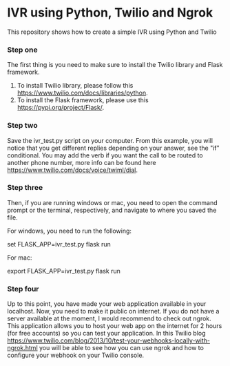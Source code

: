 # IVR using Python, Twilio and Ngrok
This repository shows how to create a simple IVR using Python and Twilio

### Step one

The first thing is you need to make sure to install the Twilio library and Flask framework.

1. To install Twilio library, please follow this https://www.twilio.com/docs/libraries/python.
2. To install the Flask framework, please use this https://pypi.org/project/Flask/.

### Step two

Save the ivr_test.py script on your computer. From this example, you will notice that you get different replies depending on your answer, see the "if" conditional. You may add the <Dial> verb if you want the call to be routed to another phone number, more info can be found here https://www.twilio.com/docs/voice/twiml/dial.

### Step three

Then, if you are running windows or mac, you need to open the command prompt or the terminal, respectively, and navigate to where you saved the file. 

For windows, you need to run the following:

set FLASK_APP=ivr_test.py
flask run

For mac:

export FLASK_APP=ivr_test.py
flask run

### Step four
  
Up to this point, you have made your web application available in your localhost. Now, you need to make it public on internet. If you do not have a server available at the moment, I would recommend to check out ngrok. This application allows you to host your web app on the internet for 2 hours (for free accounts) so you can test your application. In this Twilio blog https://www.twilio.com/blog/2013/10/test-your-webhooks-locally-with-ngrok.html you will be able to see how you can use ngrok and how to configure your webhook on your Twilio console.
